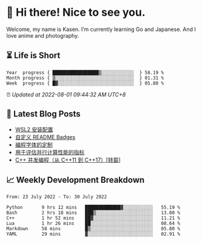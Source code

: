 <h1>👋 Hi there! Nice to see you.</h1>

Welcome, my name is Kasen. I’m currently learning Go and Japanese. And I love anime and photography.


## ⏳ Life is Short

<!-- Start of Time Progress Bar -->
``` text
Year  progress { █████████████████▒░░░░░░░░░░░░  } 58.19 %
Month progress { ▒░░░░░░░░░░░░░░░░░░░░░░░░░░░░░  } 01.31 %
Week  progress { █▓░░░░░░░░░░░░░░░░░░░░░░░░░░░░  } 05.80 %
```

⏰ *Updated at 2022-08-01 09:44:32 AM UTC+8*

<!-- End of Time Progress Bar -->

## 📝 Latest Blog Posts

<!-- BLOG-POST-LIST:START -->
- [WSL2 安装配置](https://blog.imkasen.com/wsl2-config.html)
- [自定义 README Badges](https://blog.imkasen.com/custom-readme-badges.html)
- [编程字体的定制](https://blog.imkasen.com/coding-fonts-configuration.html)
- [用于评估并行计算性能的指标](https://blog.imkasen.com/parallel-performance-metrics.html)
- [C++ 并发编程（从 C++11 到 C++17）[转载]](https://blog.imkasen.com/cpp-concurrency.html)
<!-- BLOG-POST-LIST:END -->

## 📈 Weekly Development Breakdown

<!--START_SECTION:waka-->

```text
From: 23 July 2022 - To: 30 July 2022

Python       9 hrs 12 mins   █████████████▓░░░░░░░░░░░   55.19 %
Bash         2 hrs 18 mins   ███▒░░░░░░░░░░░░░░░░░░░░░   13.80 %
C++          1 hr 52 mins    ██▓░░░░░░░░░░░░░░░░░░░░░░   11.21 %
Lua          1 hr 26 mins    ██░░░░░░░░░░░░░░░░░░░░░░░   08.64 %
Markdown     58 mins         █▒░░░░░░░░░░░░░░░░░░░░░░░   05.80 %
YAML         29 mins         ▓░░░░░░░░░░░░░░░░░░░░░░░░   02.91 %
```

<!--END_SECTION:waka-->
